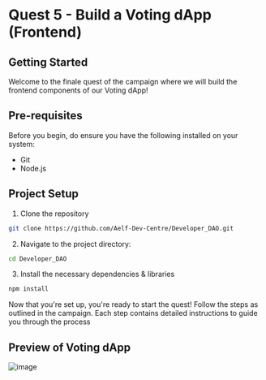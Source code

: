 # Quest 5 - Build a Voting dApp (Frontend) 

## Getting Started

Welcome to the finale quest of the campaign where we will build the frontend components of our Voting dApp!

## Pre-requisites

Before you begin, do ensure you have the following installed on your system:

- Git
- Node.js

## Project Setup 

1. Clone the repository
```bash
git clone https://github.com/Aelf-Dev-Centre/Developer_DAO.git
```

2. Navigate to the project directory:
```bash
cd Developer_DAO
```

3. Install the necessary dependencies & libraries
```bash
npm install
```

Now that you're set up, you're ready to start the quest! Follow the steps as outlined in the campaign. Each step contains detailed instructions to guide you through the process

## Preview of Voting dApp

![image](https://github.com/Aelf-Dev-Centre/Developer_DAO/blob/main/assets/Developer_DAO_Landing_Page.jpg)

